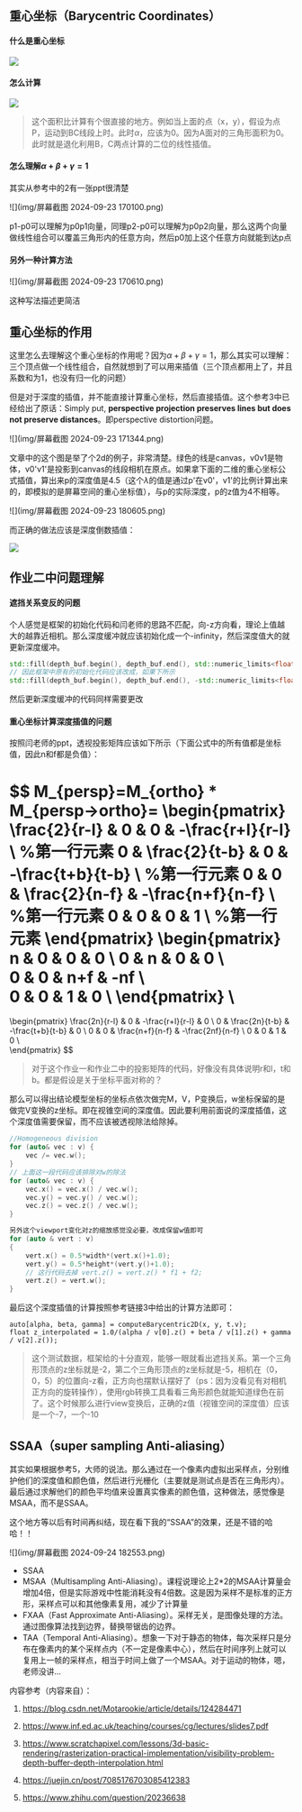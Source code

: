 ## 重心坐标（Barycentric Coordinates）

#### 什么是重心坐标

![](img/barycentric_coordinates.png)





#### 怎么计算

![](img/barycentric_calculation.png)





> 这个面积比计算有个很直接的地方。例如当上面的点（x，y），假设为点P，运动到BC线段上时。此时$\alpha$，应该为0。因为A面对的三角形面积为0。此时就是退化利用B，C两点计算的二位的线性插值。

#### 怎么理解$\alpha + \beta + \gamma = 1$

其实从参考中的2有一张ppt很清楚

![](img/屏幕截图 2024-09-23 170100.png)



p1-p0可以理解为p0p1向量，同理p2-p0可以理解为p0p2向量，那么这两个向量做线性组合可以覆盖三角形内的任意方向，然后p0加上这个任意方向就能到达p点



#### 另外一种计算方法

![](img/屏幕截图 2024-09-23 170610.png)

这种写法描述更简洁



## 重心坐标的作用

这里怎么去理解这个重心坐标的作用呢？因为$\alpha + \beta + \gamma = 1$，那么其实可以理解：三个顶点做一个线性组合，自然就想到了可以用来插值（三个顶点都用上了，并且系数和为1，也没有归一化的问题）



但是对于深度的插值，并不能直接计算重心坐标，然后直接插值。这个参考3中已经给出了原话：Simply put, **perspective projection preserves lines but does not preserve distances**。即perspective distortion问题。



![](img/屏幕截图 2024-09-23 171344.png)



文章中的这个图是举了个2d的例子，非常清楚。绿色的线是canvas，v0v1是物体，v0'v1'是投影到canvas的线段相机在原点。如果拿下面的二维的重心坐标公式插值，算出来p的深度值是4.5（这个$\lambda$的值是通过p'在v0'，v1'的比例计算出来的，即模拟的是屏幕空间的重心坐标值），与p的实际深度，p的z值为4不相等。

![](img/屏幕截图 2024-09-23 180605.png)

而正确的做法应该是深度倒数插值：

![](C:\Users\my_mf\AppData\Roaming\Typora\typora-user-images\image-20240923181126843.png)



## 作业二中问题理解



#### 遮挡关系变反的问题

个人感觉是框架的初始化代码和闫老师的思路不匹配，向-z方向看，理论上值越大的越靠近相机。那么深度缓冲就应该初始化成一个-infinity，然后深度值大的就更新深度缓冲。

```c++
std::fill(depth_buf.begin(), depth_buf.end(), std::numeric_limits<float>::infinity());
// 因此框架中原有的初始化代码应该改成，如果下所示
std::fill(depth_buf.begin(), depth_buf.end(), -std::numeric_limits<float>::infinity());
```

然后更新深度缓冲的代码同样需要更改



#### 重心坐标计算深度插值的问题

按照闫老师的ppt，透视投影矩阵应该如下所示（下面公式中的所有值都是坐标值，因此n和f都是负值）：

$$
M_{persp}=M_{ortho} * M_{persp->ortho}= 
  \begin{pmatrix}
    \frac{2}{r-l} & 0 & 0 & -\frac{r+l}{r-l} \\  %第一行元素
    0 & \frac{2}{t-b} & 0 & -\frac{t+b}{t-b} \\  %第一行元素
    0 & 0 & \frac{2}{n-f} & -\frac{n+f}{n-f} \\  %第一行元素
    0 & 0 & 0 & 1 \\  %第一行元素
  \end{pmatrix}
  \begin{pmatrix}
    n & 0 & 0 & 0 \\ 
    0 & n & 0 & 0 \\  
    0 & 0 & n+f & -nf \\  
    0 & 0 & 1 & 0 \\ 
  \end{pmatrix}
  \\
  =
  \begin{pmatrix}
    \frac{2n}{r-l} & 0 & -\frac{r+l}{r-l} & 0 \\ 
    0 & \frac{2n}{t-b} & -\frac{t+b}{t-b} & 0 \\ 
    0 & 0 & \frac{n+f}{n-f} & -\frac{2nf}{n-f} \\ 
    0 & 0 & 1 & 0 \\  
  \end{pmatrix}
$$

> 对于这个作业一和作业二中的投影矩阵的代码，好像没有具体说明r和l，t和b。都是假设是关于坐标平面对称的？

那么可以得出结论模型坐标的坐标点依次做完M，V，P变换后，w坐标保留的是做完V变换的z坐标。即在视锥空间的深度值。因此要利用前面说的深度插值，这个深度值需要保留，而不应该被透视除法给除掉。

```c++
//Homogeneous division
for (auto& vec : v) {
    vec /= vec.w();
}
// 上面这一段代码应该排除对w的除法
for (auto& vec : v) {
    vec.x() = vec.x() / vec.w();
    vec.y() = vec.y() / vec.w();
    vec.z() = vec.z() / vec.w();
}

另外这个viewport变化对z的缩放感觉没必要，改成保留w值即可
for (auto & vert : v)
{
    vert.x() = 0.5*width*(vert.x()+1.0);
    vert.y() = 0.5*height*(vert.y()+1.0);
    // 这行代码去掉 vert.z() = vert.z() * f1 + f2;
    vert.z() = vert.w();
}    

```



最后这个深度插值的计算按照参考链接3中给出的计算方法即可：

```
auto[alpha, beta, gamma] = computeBarycentric2D(x, y, t.v);
float z_interpolated = 1.0/(alpha / v[0].z() + beta / v[1].z() + gamma / v[2].z());
```



> 这个测试数据，框架给的十分直观，能够一眼就看出遮挡关系。第一个三角形顶点的z坐标就是-2，第二个三角形顶点的z坐标就是-5，相机在（0，0，5）的位置向-z看，正方向也摆默认摆好了（ps：因为没看见有对相机正方向的旋转操作），使用rgb转换工具看看三角形颜色就能知道绿色在前了。这个时候那么进行view变换后，正确的z值（视锥空间的深度值）应该是一个-7，一个-10



## SSAA（super sampling Anti-aliasing）

其实如果根据参考5，大师的说法。那么通过在一个像素内虚拟出采样点，分别维护他们的深度值和颜色值，然后进行光栅化（主要就是测试点是否在三角形内）。最后通过求解他们的颜色平均值来设置真实像素的颜色值，这种做法，感觉像是MSAA，而不是SSAA。



这个地方等以后有时间再纠结，现在看下我的“SSAA”的效果，还是不错的哈哈！！

![](img/屏幕截图 2024-09-24 182553.png)



+ SSAA
+ MSAA（Multisampling Anti-Aliasing）。课程说理论上2*2的MSAA计算量会增加4倍，但是实际游戏中性能消耗没有4倍数。这是因为采样不是标准的正方形，采样点可以和其他像素复用，减少了计算量
+ FXAA（Fast Approximate Anti-Aliasing）。采样无关，是图像处理的方法。通过图像算法找到边界，替换带锯齿的边界。
+ TAA（Temporal Anti-Aliasing）。想象一下对于静态的物体，每次采样只是分布在像素内的某个采样点内（不一定是像素中心），然后在时间序列上就可以复用上一帧的采样点，相当于时间上做了一个MSAA。对于运动的物体，嗯，老师没讲...



内容参考（内容来自）：

1. https://blog.csdn.net/Motarookie/article/details/124284471

2. https://www.inf.ed.ac.uk/teaching/courses/cg/lectures/slides7.pdf
3. https://www.scratchapixel.com/lessons/3d-basic-rendering/rasterization-practical-implementation/visibility-problem-depth-buffer-depth-interpolation.html
4. https://juejin.cn/post/7085176703085412383
5. https://www.zhihu.com/question/20236638

